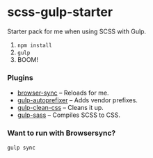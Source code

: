 # scss-gulp-starter

Starter pack for me when using SCSS with Gulp.

1. `npm install`
2. `gulp`
3. BOOM!

### Plugins

  * [browser-sync](https://browsersync.io/docs/gulp) – Reloads for me.
  * [gulp-autoprefixer](https://github.com/sindresorhus/gulp-autoprefixer) – Adds vendor prefixes.
  * [gulp-clean-css](https://github.com/scniro/gulp-clean-css) – Cleans it up.
  * [gulp-sass](https://github.com/dlmanning/gulp-sass) – Compiles SCSS to CSS.

### Want to run with Browsersync? 

`gulp sync`